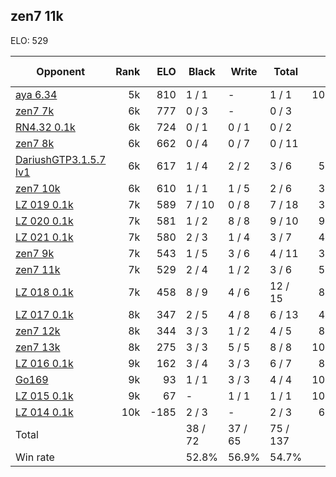 ## zen7 11k ##

ELO: 529

Opponent | Rank | ELO | Black | Write | Total | Win rate
---------|-----:|----:|-------|-------|-------|-------:
[aya 6.34](aya%206.34.md) | 5k | 810 | 1 / 1 | - | 1 / 1 | 100.0%
[zen7 7k](zen7%207k.md) | 6k | 777 | 0 / 3 | - | 0 / 3 | 0.0%
[RN4.32 0.1k](RN4.32%200.1k.md) | 6k | 724 | 0 / 1 | 0 / 1 | 0 / 2 | 0.0%
[zen7 8k](zen7%208k.md) | 6k | 662 | 0 / 4 | 0 / 7 | 0 / 11 | 0.0%
[DariushGTP3.1.5.7 lv1](DariushGTP3.1.5.7%20lv1.md) | 6k | 617 | 1 / 4 | 2 / 2 | 3 / 6 | 50.0%
[zen7 10k](zen7%2010k.md) | 6k | 610 | 1 / 1 | 1 / 5 | 2 / 6 | 33.3%
[LZ 019 0.1k](LZ%20019%200.1k.md) | 7k | 589 | 7 / 10 | 0 / 8 | 7 / 18 | 38.9%
[LZ 020 0.1k](LZ%20020%200.1k.md) | 7k | 581 | 1 / 2 | 8 / 8 | 9 / 10 | 90.0%
[LZ 021 0.1k](LZ%20021%200.1k.md) | 7k | 580 | 2 / 3 | 1 / 4 | 3 / 7 | 42.9%
[zen7 9k](zen7%209k.md) | 7k | 543 | 1 / 5 | 3 / 6 | 4 / 11 | 36.4%
[zen7 11k](zen7%2011k.md) | 7k | 529 | 2 / 4 | 1 / 2 | 3 / 6 | 50.0%
[LZ 018 0.1k](LZ%20018%200.1k.md) | 7k | 458 | 8 / 9 | 4 / 6 | 12 / 15 | 80.0%
[LZ 017 0.1k](LZ%20017%200.1k.md) | 8k | 347 | 2 / 5 | 4 / 8 | 6 / 13 | 46.2%
[zen7 12k](zen7%2012k.md) | 8k | 344 | 3 / 3 | 1 / 2 | 4 / 5 | 80.0%
[zen7 13k](zen7%2013k.md) | 8k | 275 | 3 / 3 | 5 / 5 | 8 / 8 | 100.0%
[LZ 016 0.1k](LZ%20016%200.1k.md) | 9k | 162 | 3 / 4 | 3 / 3 | 6 / 7 | 85.7%
[Go169](Go169.md) | 9k | 93 | 1 / 1 | 3 / 3 | 4 / 4 | 100.0%
[LZ 015 0.1k](LZ%20015%200.1k.md) | 9k | 67 | - | 1 / 1 | 1 / 1 | 100.0%
[LZ 014 0.1k](LZ%20014%200.1k.md) | 10k | -185 | 2 / 3 | - | 2 / 3 | 66.7%
Total | | | 38 / 72 | 37 / 65 | 75 / 137 | 
Win rate| | | 52.8% | 56.9% | 54.7% | 
